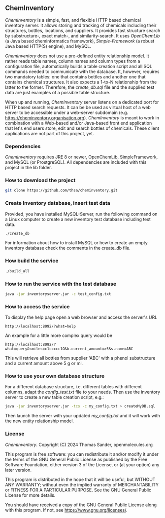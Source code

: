 ## ChemInventory
*ChemInventory* is a simple, fast, and flexible HTTP based chemical inventory server. It allows storing
and tracking of chemicals including their structures, bottles, locations, and suppliers.
It provides fast structure search by substructure-, exact match-, and similarity-search.
It uses *OpenChemLib* (a Java based cheminformatics framework), *Simple-Framework* (a robust
Java based HTTP(S) engine), and MySQL.

*ChemInventory* does not use a pre-defined entity relationship model. It rather reads table names,
column names and column types from a configuration file, automatically builds a table creation script
and all SQL commands needed to communicate with the database. It, however, requires two mandatory
tables: one that contains bottles and another one that contains chemical structures. It also expects
a 1-to-N relationship from the latter to the former. Therefore, the *create_db.sql* file and the
supplied test data are just examples of a possible table structure.

When up and running, *ChemInventory* server listens on a dedicated port for HTTP based search requests.
It can be be used as virtual host of a web server to be accessible under a web-server subdomain
(e.g. https://cheminventory.organisation.org).
*ChemInventory* is meant to work in combination with a Web-based and/or Java-based front end
application that let's end users store, edit and search bottles of chemicals. These client
applications are not part of this project, yet.


### Dependencies
*ChemInventory* requires JRE 8 or newer, OpenChemLib, SimpleFramework, and MySQL (or ProstgreSQL).
All dependencies are included with this project in the lib folder.


### How to download the project
```bash
git clone https://github.com/thsa/cheminventory.git
```


### Create Inventory database, insert test data
Provided, you have installed MySQL-Server, run the following command on a Linux computer
to create a new inventory test database including test data.
```bash
./create_db
```
For information about how to install MySQL or how to create an empty inventory database
check the comments in the create_db file.


### How build the service
```bash
./build_all
```


### How to run the service with the test database
```bash
java -jar inventoryserver.jar -c test_config.txt
```


### How to access the service
To display the help page open a web browser and access the server's URL
```
http://localhost:8092/?what=help
```
An example for a little more complex query would be
```
http://localhost:8092/?what=query&smiles=c1ccccc1O&b.current_amount=>5&s.name=ABC
```
This will retrieve all bottles from supplier 'ABC' with a phenol substructure and a current amount above 5 g or ml.


### How to use your own database structure
For a different database structure, i.e. different tables with different columns, adapt the *config_test.txt* file to your needs.
Then use the inventory server to create a new table creation script, e.g.:
```bash
java -jar inventoryserver.jar -tcs -c my_config.txt > createMyDB.sql
```
Then launch the server with your updated *my_config.txt* and
it will work with the new entity relationship model.


### License
*ChemInventory*. Copyright (C) 2024 Thomas Sander, openmolecules.org

This program is free software: you can redistribute it and/or modify
it under the terms of the GNU General Public License as published by
the Free Software Foundation, either version 3 of the License, or
(at your option) any later version.

This program is distributed in the hope that it will be useful,
but WITHOUT ANY WARRANTY; without even the implied warranty of
MERCHANTABILITY or FITNESS FOR A PARTICULAR PURPOSE.  See the
GNU General Public License for more details.

You should have received a copy of the GNU General Public License
along with this program.  If not, see <https://www.gnu.org/licenses/>.
